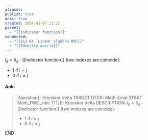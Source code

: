 ```yaml
---
aliases: 
publish: true
anki: true
created: 2024-01-07 21:25
parent:
  - "[[Indicator function]]"
connected:
  - "[[512.64  Linear algebra MOC]]"
  - "[[Identity matrix]]"
---
```


$I_{ij} = \delta_{ij}$ - [[Indicator function]] (two indexes are coincide):
- $1$ if $i = j$
- $0$ if $i \ne j$


#### Anki
> [!question]- Kroneker delta
TARGET DECK: Math::Linal
START
Math_TWO_side
TITLE: Kroneker delta
DESCRIPTION: $I_{ij} = \delta_{ij}$ - [[Indicator function]] (two indexes are coincide):
> - $1$ if $i = j$
> - $0$ if $i \ne j$
<!--ID: 1706545740973-->
END












